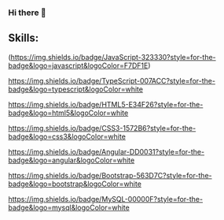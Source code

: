 ### Hi there 👋

<!--
**cjsegui86/cjsegui86** is a ✨ _special_ ✨ repository because its `README.md` (this file) appears on your GitHub profile.

Here are some ideas to get you started:

- 🔭 I’m currently working on ...
- 🌱 I’m currently learning ...
- 👯 I’m looking to collaborate on ...
- 🤔 I’m looking for help with ...
- 💬 Ask me about ...
- 📫 How to reach me: ...
- 😄 Pronouns: ...
- ⚡ Fun fact: ...
-->

## Skills:

(https://img.shields.io/badge/JavaScript-323330?style=for-the-badge&logo=javascript&logoColor=F7DF1E)

https://img.shields.io/badge/TypeScript-007ACC?style=for-the-badge&logo=typescript&logoColor=white

https://img.shields.io/badge/HTML5-E34F26?style=for-the-badge&logo=html5&logoColor=white

https://img.shields.io/badge/CSS3-1572B6?style=for-the-badge&logo=css3&logoColor=white

https://img.shields.io/badge/Angular-DD0031?style=for-the-badge&logo=angular&logoColor=white

https://img.shields.io/badge/Bootstrap-563D7C?style=for-the-badge&logo=bootstrap&logoColor=white
  
https://img.shields.io/badge/MySQL-00000F?style=for-the-badge&logo=mysql&logoColor=white


